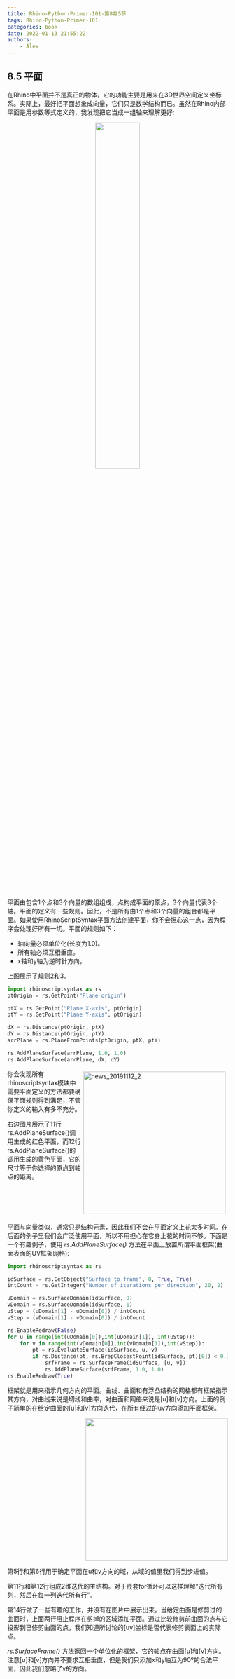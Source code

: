 ```yaml
---
title: Rhino-Python-Primer-101-第8章5节
tags: Rhino-Python-Primer-101
categories: book
date: 2022-01-13 21:55:22
authors:
    - Alex
---
```

## 8.5 平面

在Rhino中平面并不是真正的物体，它的功能主要是用来在3D世界空间定义坐标系。实际上，最好把平面想象成向量，它们只是数学结构而已。虽然在Rhino内部平面是用参数等式定义的，我发现把它当成一组轴来理解更好:

<div align=center><img src="https://cdn.jsdelivr.net/gh/chinabiue/img@latest/rhino101/primer-planedefinition.svg" width="45%"></div>

平面由包含1个点和3个向量的数组组成，点构成平面的原点，3个向量代表3个轴。平面的定义有一些规则。因此，不是所有由1个点和3个向量的组合都是平面。如果使用RhinoScriptSyntax平面方法创建平面，你不会担心这一点，因为程序会处理好所有一切。平面的规则如下：

- 轴向量必须单位化(长度为1.0)。
- 所有轴必须互相垂直。
- x轴和y轴为逆时针方向。

上图展示了规则2和3。

```python
import rhinoscriptsyntax as rs
ptOrigin = rs.GetPoint("Plane origin")

ptX = rs.GetPoint("Plane X-axis", ptOrigin)
ptY = rs.GetPoint("Plane Y-axis", ptOrigin)

dX = rs.Distance(ptOrigin, ptX)
dY = rs.Distance(ptOrigin, ptY)
arrPlane = rs.PlaneFromPoints(ptOrigin, ptX, ptY)

rs.AddPlaneSurface(arrPlane, 1.0, 1.0)
rs.AddPlaneSurface(arrPlane, dX, dY)
```
<!--more-->
<div style="float: left; clear: both;" align="left">
<img src="https://cdn.jsdelivr.net/gh/chinabiue/img@latest/rhino101/primer-planecreation.svg" width="325" alt="news_20191112_2" align=right hspace="5" vspace="5"/>
你会发现所有rhinoscriptsyntax模块中需要平面定义的方法都要确保平面规则得到满足，不管你定义的输入有多不充分。

右边图片展示了11行rs.AddPlaneSurface()调用生成的红色平面，而12行rs.AddPlaneSurface()的调用生成的黄色平面，它的尺寸等于你选择的原点到轴点的距离。
</div>
<br clear="left" />

平面与向量类似，通常只是结构元素，因此我们不会在平面定义上花太多时间。在后面的例子里我们会广泛使用平面，所以不用担心在它身上花的时间不够。下面是一个有趣例子，使用 *rs.AddPlaneSurface()* 方法在平面上放置所谓平面框架(曲面表面的UV框架网格):

```python linenums='1'
import rhinoscriptsyntax as rs

idSurface = rs.GetObject("Surface to frame", 8, True, True)
intCount = rs.GetInteger("Number of iterations per direction", 20, 2)

uDomain = rs.SurfaceDomain(idSurface, 0)
vDomain = rs.SurfaceDomain(idSurface, 1)
uStep = (uDomain[1] - uDomain[0]) / intCount
vStep = (vDomain[1] - vDomain[0]) / intCount

rs.EnableRedraw(False)
for u in range(int(uDomain[0]),int(uDomain[1]), int(uStep)):
    for v in range(int(vDomain[0]),int(vDomain[1]),int(vStep)):
        pt = rs.EvaluateSurface(idSurface, u, v)
        if rs.Distance(pt, rs.BrepClosestPoint(idSurface, pt)[0]) < 0.1:
            srfFrame = rs.SurfaceFrame(idSurface, [u, v])
            rs.AddPlaneSurface(srfFrame, 1.0, 1.0)
rs.EnableRedraw(True)
```
框架就是用来指示几何方向的平面。曲线、曲面和有浮凸结构的网格都有框架指示其方向，对曲线来说是切线和曲率，对曲面和网络来说是[u]和[v]方向。上面的例子简单的在给定曲面的[u]和[v]方向迭代，在所有经过的uv方向添加平面框架。

<div align=right><img width=325 src="https://cdn.jsdelivr.net/gh/chinabiue/img@latest/rhino101/primersurfaceframes.svg"></div>

第5行和第6行用于确定平面在u和v方向的域，从域的值里我们得到步进值。

第11行和第12行组成2维迭代的主结构。对于嵌套for循环可以这样理解“迭代所有列，然后在每一列迭代所有行”。


第14行做了一些有趣的工作，并没有在图片中展示出来。当给定曲面是修剪过的曲面时，上面两行阻止程序在剪掉的区域添加平面。通过比较修剪前曲面的点与它投影到已修剪曲面的点，我们知道所讨论的[uv]坐标是否代表修剪表面上的实际点。

 *rs.SurfaceFrame()* 方法返回一个单位化的框架，它的轴点在曲面[u]和[v]方向。注意[u]和[v]方向并不要求互相垂直，但是我们只添加x和y轴互为90º的合法平面，因此我们忽略了v的方向。